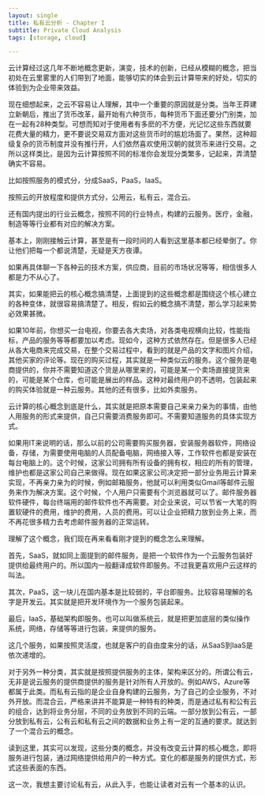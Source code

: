 ```yaml
---
layout: single
title: 私有云分析 - Chapter I
subtitle: Private Cloud Analysis
tags: [storage, cloud]

---
```


云计算经过这几年不断地概念更新，演变，技术的创新，已经从模糊的概念，把当初处在云里雾里的人们带到了地面，能够切实的体会到云计算带来的好处，切实的体验到为企业带来效益。

现在细想起来，之云不容易让人理解，其中一个重要的原因就是分类。当年王莽建立新朝后，推出了货币改革，最开始有六种货币，每种货币下面还要分门别类，加在一起有28种类型。可想而知对于使用者有多麽的不方便，光记忆这些东西就要花费大量的精力，更不要说交易双方面对这些货币时的尴尬场面了。果然，这种超级复杂的货币制度并没有推行开，人们依然喜欢使用汉朝的就货币来进行交易。之所以这样类比，是因为云计算按照不同的标准你会发现分类繁多，记起来，弄清楚确实不容易。

比如按照服务的模式分，分成SaaS，PaaS，IaaS。

按照云的开放程度和提供方式分，公用云，私有云，混合云。

还有国内提出的行业云概念，按照不同的行业特点，构建的云服务。医疗，金融，制造等等行业都有对应的解决方案。

基本上，刚刚接触云计算，甚至是有一段时间的人看到这里基本都已经晕倒了。你让他们把每一个都说清楚，无疑是天方夜谭。

如果再具体聊一下各种云的技术方案，供应商，目前的市场状况等等，相信很多人都是力不从心了。

其实，如果能把云的核心概念搞清楚，上面提到的这些概念都是围绕这个核心建立的各种变体，就很容易搞清楚了。相反，假如云的概念搞不清楚，那么学习起来势必效果甚微。

如果10年前，你想买一台电视，你要去各大卖场，对各类电视横向比较，性能指标，产品的服务等等都要加以考虑。现如今，这种方式依然存在。但是很多人已经从各大电商来完成交易，在整个交易过程中，看到的就是产品的文字和图片介绍，其他买家的评论等。现在的购买过程，其实就是一种类似云的服务。这个服务是电商提供的，你并不需要知道这个货是从哪里来的，可能是某一个卖场直接提货来的，可能是某个仓库，也可能是展出的样品。这种对最终用户的不透明，包装起来的购买体验就是一种云服务。其他的还有很多，比如外卖服务。

云计算的核心概念到底是什么，其实就是把原本需要自己来亲力亲为的事情，由他人用服务的形式来提供，自己只需要消费服务即可。不需要知道服务的具体实现方式。

如果用IT来说明的话，那么以前的公司需要购买服务器，安装服务器软件，网络设备，存储，为需要使用电脑的人员配备电脑，网络接入等，工作软件也都是安装在每台电脑上的。这个时候，这家公司拥有所有设备的拥有权，相应的所有的管理，维护也都是这家公司自己来做得。现在如果这家公司决定把一部分业务用云计算来实现，不再亲力亲为的时候，例如邮箱服务，他就可以利用类似Gmail等邮件云服务来作为解决方案。这个时候，个人用户只需要有个浏览器就可以了。邮件服务器软件硬件，每台终端用的邮件软件也不再需要。对企业来说，可以节省一大笔的购置软硬件的费用，维护的费用，人员的费用。可以让企业把精力放到业务上来，而不再花很多精力去考虑邮件服务器的正常运转。

理解了这个概念，我们现在再来看看刚才提到的概念怎么来理解。

首先，SaaS，就如同上面提到的邮件服务，是把一个软件作为一个云服务包装好提供给最终用户的。所以国内一般翻译成软件即服务。不过我更喜欢用户云这样的叫法。

其次，PaaS，这一块儿在国内基本是比较弱的，平台即服务。比较容易理解的名字是开发云。其实就是把开发环境作为一个服务包装起来。

最后，IaaS，基础架构即服务。也可以叫做系统云，就是把更加底层的类似操作系统，网络，存储等等进行包装，来提供的服务。

这几个服务，如果按照灵活度，也就是客户的自由度来分的话，从SaaS到IaaS是依次递增的。

对于另外一种分类，其实就是按照提供服务的主体，架构来区分的。所谓公有云，无非是说云服务的提供商提供的服务是针对所有人开放的。例如AWS，Azure等都属于此类。而私有云指的是企业自身构建的云服务，为了自己的企业服务，不对外开放。而混合云，严格来讲并不能算是一种特有的种类，而是通过私有和公有云的组合，达到将业务分层，不同的业务放到不同的云端。一部分放到公有云，一部分放到私有云，公有云和私有云之间的数据和业务上有一定的互通的要求。就达到了一个混合云的概念。

读到这里，其实可以发现，这些分类的概念，并没有改变云计算的核心概念，即将服务进行包装，通过网络提供给用户的一种方式。变化的都是服务的提供方式，形式这些表面的东西。

这一次，我想主要讨论私有云，从此入手，也能让读者对云有一个基本的认识。
